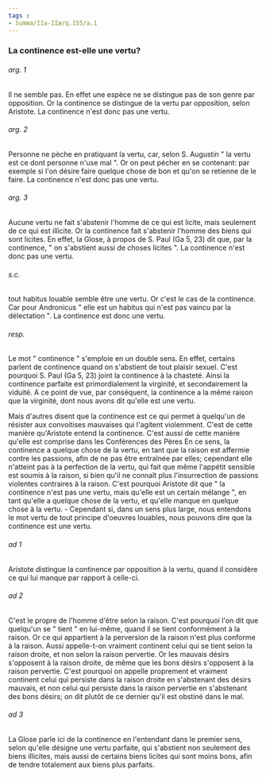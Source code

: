 ```yaml
---
tags : 
- Summa/IIa-IIæ/q.155/a.1
---
```


### La continence est-elle une vertu?

###### arg. 1
Il ne semble pas. En effet une espèce ne se distingue pas de son genre par opposition. Or la continence se distingue de la vertu par opposition, selon Aristote. La continence n'est donc pas une vertu. 

###### arg. 2
Personne ne pèche en pratiquant la vertu, car, selon S. Augustin " la vertu est ce dont personne n'use mal ". Or on peut pécher en se contenant: par exemple si l'on désire faire quelque chose de bon et qu'on se retienne de le faire. La continence n'est donc pas une vertu. 

###### arg. 3
Aucune vertu ne fait s'abstenir l'homme de ce qui est licite, mais seulement de ce qui est illicite. Or la continence fait s'abstenir l'homme des biens qui sont licites. En effet, la Glose, à propos de S. Paul (Ga 5, 23) dit que, par la continence, " on s'abstient aussi de choses licites ". La continence n'est donc pas une vertu. 

###### s.c.
tout habitus louable semble être une vertu. Or c'est le cas de la continence. Car pour Andronicus " elle est un habitus qui n'est pas vaincu par la délectation ". La continence est donc une vertu. 

###### resp.
Le mot " continence " s'emploie en un double sens. En effet, certains parlent de continence quand on s'abstient de tout plaisir sexuel. C'est pourquoi S. Paul (Ga 5, 23) joint la continence à la chasteté. Ainsi la continence parfaite est primordialement la virginité, et secondairement la viduité. A ce point de vue, par conséquent, la continence a la même raison que la virginité, dont nous avons dit qu'elle est une vertu. 

Mais d'autres disent que la continence est ce qui permet à quelqu'un de résister aux convoitises mauvaises qui l'agitent violemment. C'est de cette manière qu'Aristote entend la continence. C'est aussi de cette manière qu'elle est comprise dans les Conférences des Pères En ce sens, la continence a quelque chose de la vertu, en tant que la raison est affermie contre les passions, afin de ne pas être entraînée par elles; cependant elle n'atteint pas à la perfection de la vertu, qui fait que même l'appétit sensible est soumis à la raison, si bien qu'il ne connaît plus l'insurrection de passions violentes contraires à la raison. C'est pourquoi Aristote dit que " la continence n'est pas une vertu, mais qu'elle est un certain mélange ", en tant qu'elle a quelque chose de la vertu, et qu'elle manque en quelque chose à la vertu. - Cependant si, dans un sens plus large, nous entendons le mot vertu de tout principe d'oeuvres louables, nous pouvons dire que la continence est une vertu. 

###### ad 1
Aristote distingue la continence par opposition à la vertu, quand il considère ce qui lui manque par rapport à celle-ci. 

###### ad 2
C'est le propre de l'homme d'être selon la raison. C'est pourquoi l'on dit que quelqu'un se " tient " en lui-même, quand il se tient conformément à la raison. Or ce qui appartient à la perversion de la raison n'est plus conforme à la raison. Aussi appelle-t-on vraiment continent celui qui se tient selon la raison droite, et non selon la raison pervertie. Or les mauvais désirs s'opposent à la raison droite, de même que les bons désirs s'opposent à la raison pervertie. C'est pourquoi on appelle proprement et vraiment continent celui qui persiste dans la raison droite en s'abstenant des désirs mauvais, et non celui qui persiste dans la raison pervertie en s'abstenant des bons désirs; on dit plutôt de ce dernier qu'il est obstiné dans le mal. 

###### ad 3
La Glose parle ici de la continence en l'entendant dans le premier sens, selon qu'elle désigne une vertu parfaite, qui s'abstient non seulement des biens illicites, mais aussi de certains biens licites qui sont moins bons, afin de tendre totalement aux biens plus parfaits. 

